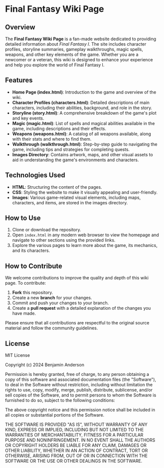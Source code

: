 # Final Fantasy Wiki Page

## Overview

The **Final Fantasy Wiki Page** is a fan-made website dedicated to providing detailed information about *Final Fantasy I*. The site includes character profiles, storyline summaries, gameplay walkthroughs, magic spells, weapons, and other key elements of the game. Whether you are a newcomer or a veteran, this wiki is designed to enhance your experience and help you explore the world of Final Fantasy I.

## Features

- **Home Page (index.html)**: Introduction to the game and overview of the wiki.
- **Character Profiles (characters.html)**: Detailed descriptions of main characters, including their abilities, background, and role in the story.
- **Storyline (story.html)**: A comprehensive breakdown of the game's plot and key events.
- **Magic (magic.html)**: List of spells and magical abilities available in the game, including descriptions and their effects.
- **Weapons (weapons.html)**: A catalog of all weapons available, along with their stats and where to find them.
- **Walkthrough (walkthrough.html)**: Step-by-step guide to navigating the game, including tips and strategies for completing quests.
- **Images Directory**: Contains artwork, maps, and other visual assets to aid in understanding the game's environments and characters.

## Technologies Used

- **HTML**: Structuring the content of the pages.
- **CSS**: Styling the website to make it visually appealing and user-friendly.
- **Images**: Various game-related visual elements, including maps, characters, and items, are stored in the images directory.

## How to Use

1. Clone or download the repository.
2. Open `index.html` in any modern web browser to view the homepage and navigate to other sections using the provided links.
3. Explore the various pages to learn more about the game, its mechanics, and its characters.

## How to Contribute

We welcome contributions to improve the quality and depth of this wiki page. To contribute:

1. **Fork** this repository.
2. Create a new **branch** for your changes.
3. Commit and push your changes to your branch.
4. Create a **pull request** with a detailed explanation of the changes you have made.

Please ensure that all contributions are respectful to the original source material and follow the community guidelines.

## License

MIT License

Copyright (c) 2024 Benjamin Anderson

Permission is hereby granted, free of charge, to any person obtaining a copy of this software and associated documentation files (the "Software"), to deal in the Software without restriction, including without limitation the rights to use, copy, modify, merge, publish, distribute, sublicense, and/or sell copies of the Software, and to permit persons to whom the Software is furnished to do so, subject to the following conditions:

The above copyright notice and this permission notice shall be included in all copies or substantial portions of the Software.

THE SOFTWARE IS PROVIDED "AS IS", WITHOUT WARRANTY OF ANY KIND, EXPRESS OR IMPLIED, INCLUDING BUT NOT LIMITED TO THE WARRANTIES OF MERCHANTABILITY, FITNESS FOR A PARTICULAR PURPOSE AND NONINFRINGEMENT. IN NO EVENT SHALL THE AUTHORS OR COPYRIGHT HOLDERS BE LIABLE FOR ANY CLAIM, DAMAGES OR OTHER LIABILITY, WHETHER IN AN ACTION OF CONTRACT, TORT OR OTHERWISE, ARISING FROM, OUT OF OR IN CONNECTION WITH THE SOFTWARE OR THE USE OR OTHER DEALINGS IN THE SOFTWARE.
